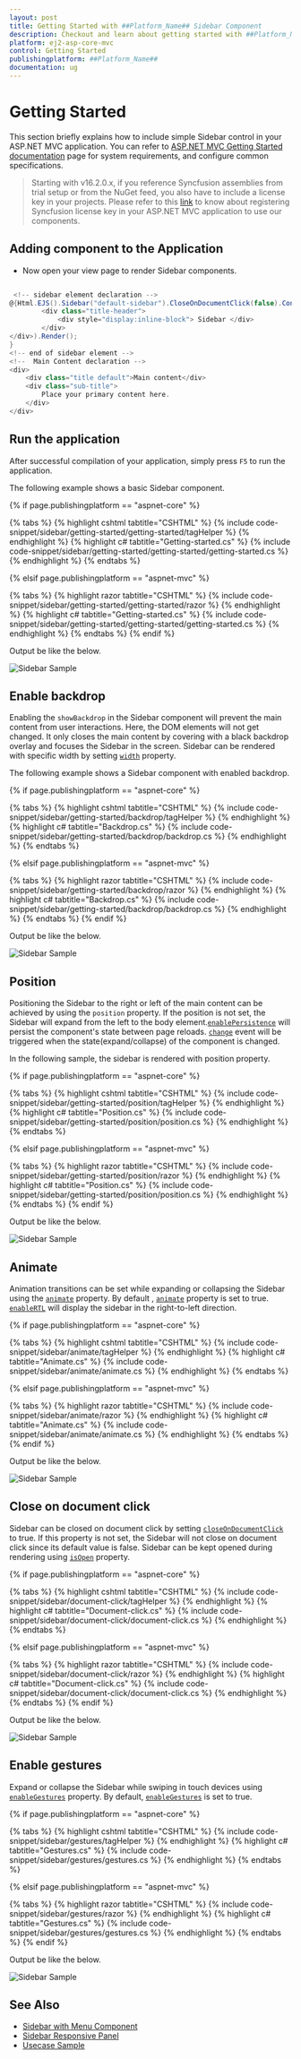 ```yaml
---
layout: post
title: Getting Started with ##Platform_Name## Sidebar Component
description: Checkout and learn about getting started with ##Platform_Name## Sidebar component of Syncfusion Essential JS 2 and more details.
platform: ej2-asp-core-mvc
control: Getting Started
publishingplatform: ##Platform_Name##
documentation: ug
---
```



# Getting Started

This section briefly explains how to include simple Sidebar control in your ASP.NET MVC application. You can refer to [ASP.NET MVC Getting Started documentation](../../getting-started/) page for system requirements, and configure common specifications.

> Starting with v16.2.0.x, if you reference Syncfusion assemblies from trial setup or from the NuGet feed, you also have to include a license key in your projects. Please refer to this [link](https://help.syncfusion.com/common/essential-studio/licensing/license-key#aspnet-mvc) to know about registering Syncfusion license key in your ASP.NET MVC application to use our components.

## Adding component to the Application

* Now open your view page to render Sidebar components.

```cs

 <!-- sidebar element declaration -->
@{Html.EJS().Sidebar("default-sidebar").CloseOnDocumentClick(false).ContentTemplate(@<div>
        <div class="title-header">
            <div style="display:inline-block"> Sidebar </div>
        </div>
</div>).Render();
}
<!-- end of sidebar element -->
<!--  Main Content declaration -->
<div>
    <div class="title default">Main content</div>
    <div class="sub-title">
        Place your primary content here.
    </div>
</div>

```

## Run the application

After successful compilation of your application, simply press `F5` to run the application.

The following example shows a basic Sidebar component.

{% if page.publishingplatform == "aspnet-core" %}

{% tabs %}
{% highlight cshtml tabtitle="CSHTML" %}
{% include code-snippet/sidebar/getting-started/getting-started/tagHelper %}
{% endhighlight %}
{% highlight c# tabtitle="Getting-started.cs" %}
{% include code-snippet/sidebar/getting-started/getting-started/getting-started.cs %}
{% endhighlight %}
{% endtabs %}

{% elsif page.publishingplatform == "aspnet-mvc" %}

{% tabs %}
{% highlight razor tabtitle="CSHTML" %}
{% include code-snippet/sidebar/getting-started/getting-started/razor %}
{% endhighlight %}
{% highlight c# tabtitle="Getting-started.cs" %}
{% include code-snippet/sidebar/getting-started/getting-started/getting-started.cs %}
{% endhighlight %}
{% endtabs %}
{% endif %}



Output be like the below.

![Sidebar Sample](./images/getting_Started.png)

## Enable backdrop

Enabling the `showBackdrop` in the Sidebar component will prevent
the main content from user interactions.
Here, the DOM elements will not get changed. It only closes the main content by covering with a black backdrop overlay and focuses the Sidebar in the screen. Sidebar can be rendered with specific width by setting [`width`](https://help.syncfusion.com/cr/aspnetmvc-js2/Syncfusion.EJ2~Syncfusion.EJ2.Navigations.Sidebar~Width.html) property.

The following example shows a Sidebar component with enabled backdrop.

{% if page.publishingplatform == "aspnet-core" %}

{% tabs %}
{% highlight cshtml tabtitle="CSHTML" %}
{% include code-snippet/sidebar/getting-started/backdrop/tagHelper %}
{% endhighlight %}
{% highlight c# tabtitle="Backdrop.cs" %}
{% include code-snippet/sidebar/getting-started/backdrop/backdrop.cs %}
{% endhighlight %}
{% endtabs %}

{% elsif page.publishingplatform == "aspnet-mvc" %}

{% tabs %}
{% highlight razor tabtitle="CSHTML" %}
{% include code-snippet/sidebar/getting-started/backdrop/razor %}
{% endhighlight %}
{% highlight c# tabtitle="Backdrop.cs" %}
{% include code-snippet/sidebar/getting-started/backdrop/backdrop.cs %}
{% endhighlight %}
{% endtabs %}
{% endif %}



Output be like the below.

![Sidebar Sample](./images/backdrop.png)

## Position

Positioning the Sidebar to the right or left of the main content can be achieved by using the `position` property.
If the position is not set, the Sidebar will expand from the left to the body element.[`enablePersistence`](https://help.syncfusion.com/cr/aspnetmvc-js2/Syncfusion.EJ2~Syncfusion.EJ2.Navigations.Sidebar~EnablePersistence.html) will persist the component's state between page reloads. [`change`](https://help.syncfusion.com/cr/aspnetmvc-js2/Syncfusion.EJ2~Syncfusion.EJ2.Navigations.Sidebar~Change.html) event will be triggered when the state(expand/collapse) of the component is changed.

In the following sample, the sidebar is rendered with position property.

{% if page.publishingplatform == "aspnet-core" %}

{% tabs %}
{% highlight cshtml tabtitle="CSHTML" %}
{% include code-snippet/sidebar/getting-started/position/tagHelper %}
{% endhighlight %}
{% highlight c# tabtitle="Position.cs" %}
{% include code-snippet/sidebar/getting-started/position/position.cs %}
{% endhighlight %}
{% endtabs %}

{% elsif page.publishingplatform == "aspnet-mvc" %}

{% tabs %}
{% highlight razor tabtitle="CSHTML" %}
{% include code-snippet/sidebar/getting-started/position/razor %}
{% endhighlight %}
{% highlight c# tabtitle="Position.cs" %}
{% include code-snippet/sidebar/getting-started/position/position.cs %}
{% endhighlight %}
{% endtabs %}
{% endif %}



Output be like the below.

![Sidebar Sample](./images/position.png)

## Animate

Animation transitions can be set while expanding or collapsing the Sidebar using the [`animate`](https://help.syncfusion.com/cr/aspnetmvc-js2/Syncfusion.EJ2~Syncfusion.EJ2.Navigations.Sidebar~Animate.html) property. By default , [`animate`](https://help.syncfusion.com/cr/aspnetmvc-js2/Syncfusion.EJ2~Syncfusion.EJ2.Navigations.Sidebar~Animate.html) property is set to true. [`enableRTL`](https://help.syncfusion.com/cr/aspnetmvc-js2/Syncfusion.EJ2~Syncfusion.EJ2.Navigations.Sidebar~EnableRtl.html) will display the sidebar in the right-to-left direction.

{% if page.publishingplatform == "aspnet-core" %}

{% tabs %}
{% highlight cshtml tabtitle="CSHTML" %}
{% include code-snippet/sidebar/animate/tagHelper %}
{% endhighlight %}
{% highlight c# tabtitle="Animate.cs" %}
{% include code-snippet/sidebar/animate/animate.cs %}
{% endhighlight %}
{% endtabs %}

{% elsif page.publishingplatform == "aspnet-mvc" %}

{% tabs %}
{% highlight razor tabtitle="CSHTML" %}
{% include code-snippet/sidebar/animate/razor %}
{% endhighlight %}
{% highlight c# tabtitle="Animate.cs" %}
{% include code-snippet/sidebar/animate/animate.cs %}
{% endhighlight %}
{% endtabs %}
{% endif %}



Output be like the below.

![Sidebar Sample](./images/backdrop.png)

## Close on document click

Sidebar can be closed on document click by setting [`closeOnDocumentClick`](https://help.syncfusion.com/cr/aspnetmvc-js2/Syncfusion.EJ2~Syncfusion.EJ2.Navigations.Sidebar~CloseOnDocumentClick.html) to true. If this property is not set, the Sidebar will not close on document click since its default value is false. Sidebar can be kept opened during rendering using [`isOpen`](https://help.syncfusion.com/cr/aspnetmvc-js2/Syncfusion.EJ2~Syncfusion.EJ2.Navigations.Sidebar~IsOpen.html) property.

{% if page.publishingplatform == "aspnet-core" %}

{% tabs %}
{% highlight cshtml tabtitle="CSHTML" %}
{% include code-snippet/sidebar/document-click/tagHelper %}
{% endhighlight %}
{% highlight c# tabtitle="Document-click.cs" %}
{% include code-snippet/sidebar/document-click/document-click.cs %}
{% endhighlight %}
{% endtabs %}

{% elsif page.publishingplatform == "aspnet-mvc" %}

{% tabs %}
{% highlight razor tabtitle="CSHTML" %}
{% include code-snippet/sidebar/document-click/razor %}
{% endhighlight %}
{% highlight c# tabtitle="Document-click.cs" %}
{% include code-snippet/sidebar/document-click/document-click.cs %}
{% endhighlight %}
{% endtabs %}
{% endif %}



Output be like the below.

![Sidebar Sample](./imagesdocument-click.png)

## Enable gestures

Expand or collapse the Sidebar while swiping in touch devices using [`enableGestures`](https://help.syncfusion.com/cr/aspnetmvc-js2/Syncfusion.EJ2~Syncfusion.EJ2.Navigations.Sidebar~EnableGestures.html) property. By default, [`enableGestures`](https://help.syncfusion.com/cr/aspnetmvc-js2/Syncfusion.EJ2~Syncfusion.EJ2.Navigations.Sidebar~EnableGestures.html) is set to true.

{% if page.publishingplatform == "aspnet-core" %}

{% tabs %}
{% highlight cshtml tabtitle="CSHTML" %}
{% include code-snippet/sidebar/gestures/tagHelper %}
{% endhighlight %}
{% highlight c# tabtitle="Gestures.cs" %}
{% include code-snippet/sidebar/gestures/gestures.cs %}
{% endhighlight %}
{% endtabs %}

{% elsif page.publishingplatform == "aspnet-mvc" %}

{% tabs %}
{% highlight razor tabtitle="CSHTML" %}
{% include code-snippet/sidebar/gestures/razor %}
{% endhighlight %}
{% highlight c# tabtitle="Gestures.cs" %}
{% include code-snippet/sidebar/gestures/gestures.cs %}
{% endhighlight %}
{% endtabs %}
{% endif %}



Output be like the below.

![Sidebar Sample](./images/backdrop.png)

## See Also

* [Sidebar with Menu Component](https://ej2.syncfusion.com/aspnetmvc/Sidebar/SidebarWithMenu#/material)
* [Sidebar Responsive Panel](https://ej2.syncfusion.com/aspnetmvc/Sidebar/PanelWithResponsive#/material)
* [Usecase Sample](https://ej2.syncfusion.com/showcase/aspnetmvc/webmail/ )
